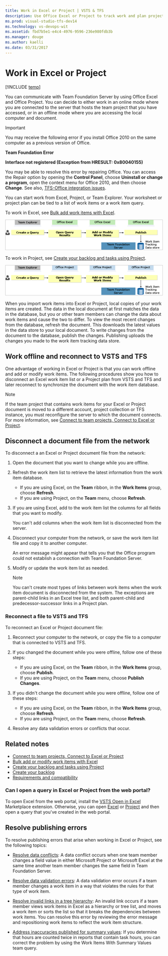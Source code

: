 ```yaml
---
title: Work in Excel or Project | VSTS & TFS
description: Use Office Excel or Project to track work and plan projects in conjuction with work item tracking in VSTS & TFS 
ms.prod: visual-studio-tfs-dev14
ms.technology: vs-devops-wit
ms.assetid: fbd7b5e1-e4c4-4976-9596-236e980fdb3b
ms.manager: douge
ms.author: kaelli
ms.date: 03/31/2017
---
```

# Work in Excel or Project 

[!INCLUDE [temp](../../_shared/version-vsts-tfs-all-versions.md)]


You can communicate with Team Foundation Server by using Office Excel and Office  Project. You can decide to either work in an online mode where you are connected to the server that hosts the team project that you have accessed, or in an offline mode where you are accessing the local computer and document.  
  
> [!IMPORTANT]  
> You may receive the following error if you install Office 2010 on the same computer as a previous version of Office.  
>   
>  **Team Foundation Error**  
>   
>  **Interface not registered (Exception from HRESULT: 0x80040155)**  
>   
>  You may be able to resolve this error by repairing Office. You can access the Repair option by opening the **Control Panel**, choose **Uninstall or change a program**, open the context menu for Office 2010, and then choose **Change**. See also, [TFS-Office integration issues](tfs-office-integration-issues.md).  
  
You can start work from Excel, Project, or Team Explorer. Your worksheet or project plan can be tied to a list of work items or a work item query.  
  
To work in Excel, see [Bulk add work items with Excel](bulk-add-modify-work-items-excel.md).   
  
![Open Query Results in Office Excel](_img/excelseq_1.png "ExcelSeq_1")  
  
To work in Project, see [Create your backlog and tasks using Project](create-your-backlog-tasks-using-project.md).

![Exporting Work Items to Office Project](_img/officeprojseq_1.png "OfficeProjSeq_1")  
  


 When you import work items into Excel or Project, local copies of your work items are created. The data in the local document at first matches the data in the database, but you or other team members can change the data about work items and cause the two to differ. To view the most recent changes from the database, refresh the document. This downloads the latest values in the data store to your local document. To write changes from the document to the database, publish the changes. Publishing uploads the changes you made to the work item tracking data store.   

## Work offline and reconnect to VSTS and TFS
One advantage of working in Excel or Project is that you can work offline and add or modify work items. The following procedures show you how to disconnect an Excel work item list or a Project plan from VSTS and TFS and later reconnect to synchronize the document with the work item database.  
  
> [!NOTE]
>  If the team project that contains work items for your Excel or Project document is moved to a different account, project collection or TFS instance, you must reconfigure the server to which the document connects. For more information, see [Connect to team projects, Connect to Excel or Project](../../../user-guide/connect-team-projects.md#excel-project).  
  

<a name="WorkingOffline"></a> 
##  Disconnect  a document file from the network  
  
To disconnect a an Excel or Project document file from the network:  
  
1.  Open the document that you want to change while you are offline.  
  
2.  Refresh the work item list to retrieve the latest information from the work item database.    
    -   If you are using Excel, on the **Team** ribbon, in the **Work Items** group, choose **Refresh**.    
    -   If you are using Project, on the **Team** menu, choose **Refresh**.  
 
3.  If you are using Excel, add to the work item list the columns for all fields that you want to modify.  
  
     You can't add columns when the work item list is disconnected from the server.  
  
4.  Disconnect your computer from the network, or save the work item list file and copy it to another computer.  
  
     An error message might appear that tells you that the Office program could not establish a connection with Team Foundation Server.  
  
5.  Modify or update the work item list as needed.  
  
    > [!NOTE]
    >  You can't create most types of links between work items when the work item document is disconnected from the system. The exceptions are parent-child links in an Excel tree list, and both parent-child and predecessor-successor links in a Project plan.  
  
<a name="ReconnectingToTFS"></a> 
###  Reconnect a file to VSTS and TFS 
  
To reconnect an Excel or Project document file:  
  
1.  Reconnect your computer to the network, or copy the file to a computer that is connected to VSTS and TFS.  
  
2.  If you changed the document while you were offline, follow one of these steps:    
    -   If you are using Excel, on the **Team** ribbon, in the **Work Items** group, choose **Publish**.    
    -   If you are using Project, on the **Team** menu, choose **Publish Changes**.  
  
3.  If you didn't change the document while you were offline, follow one of these steps:    
    -   If you are using Excel, on the **Team** ribbon, in the **Work Items** group, choose **Refresh**.    
    -   If you are using Project, on the **Team** menu, choose **Refresh**.  
  
4.  Resolve any data validation errors or conflicts that occur.  

## Related notes

- [Connect to team projects, Connect to Excel or Project](../../../user-guide/connect-team-projects.md#excel-project)  
- [Bulk add or modify work items with Excel](bulk-add-modify-work-items-excel.md)  
- [Create your backlog and tasks using Project](create-your-backlog-tasks-using-project.md)  
- [Create your backlog](../../backlogs/create-your-backlog.md)
- [Requirements and compatibility](../../../accounts/requirements.md) 


### Can I open a query in Excel or Project from the web portal?  

To open Excel from the web portal, install the [VSTS Open in Excel](https://marketplace.visualstudio.com/items?itemName=blueprint.vsts-open-work-items-in-excel) Marketplace extension. Otherwise, you can open [Excel](bulk-add-modify-work-items-excel.md) or [Project](create-your-backlog-tasks-using-project.md) and then open a query that you've created in the web portal. 

<a name="CT_ResolvingPublishErrors"></a> 
## Resolve publishing errors  
To resolve publishing errors that arise when working in Excel or Project, see the following topics:   
  
- [Resolve data conflicts](resolve-excel-data-conflicts-publish-refresh.md): 
	A data conflict occurs when one team member changes a field value in either Microsoft Project or Microsoft Excel at the same time another team member changes the same field in Team Foundation Server.

- [Resolve data validation errors](resolve-excel-data-validation-errors.md):
	A data validation error occurs if a team member changes a work item in a way that violates the rules for that type of work item.
  
- [Resolve invalid links in a tree hierarchy](resolve-excel-invalid-links-tree-list.md):
	An invalid link occurs if a team member views work items in Excel as a hierarchy or tree list, and moves a work item or sorts the list so that it breaks the dependencies between work items. You can resolve this error by reviewing the error message and repositioning work items to reflect the work item structure.

- [Address inaccuracies published for summary values](../../../report/address-inaccuracies-published-for-summary-values.md): 
	If you determine that hours are counted twice in reports that contain task hours, you can correct the problem by using the Work Items With Summary Values team query.


 
